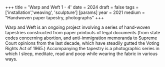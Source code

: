 +++
title = 'Warp and Weft 1 - 4'
date = 2024
draft = false
tags = ['installation','weaving', 'sculpture']
[params]
    year = 2021
    medium = "Handwoven paper tapestry, photographs"
+++

Warp and Weft is an ongoing project involving a series of hand-woven tapestries constructed from paper printouts of legal documents (from state codes concerning abortion, and anti-immigration memoranda to Supreme Court opinions from the last decade, which have steadily gutted the Voting Rights Act of 1965.) Accompanying the tapestry is a photographic series in which I sleep, meditate, read and poop while wearing the fabric in various ways.